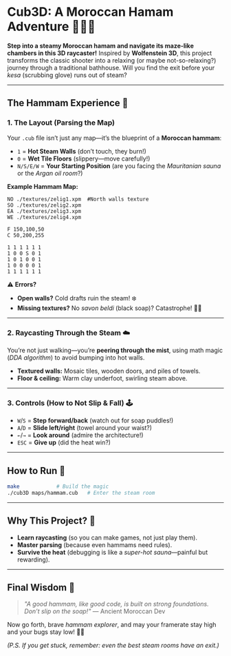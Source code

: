 # **Cub3D: A Moroccan Hamam Adventure** 🧖‍♂️✨  

**Step into a steamy Moroccan hamam and navigate its maze-like chambers in this 3D raycaster!** Inspired by **Wolfenstein 3D**, this project transforms the classic shooter into a relaxing (or maybe not-so-relaxing?) journey through a traditional bathhouse. Will you find the exit before your *kesa* (scrubbing glove) runs out of steam?  

---

## **The Hammam Experience** 🏺  

### **1. The Layout (Parsing the Map)**  
Your `.cub` file isn’t just any map—it’s the blueprint of a **Moroccan hammam**:  
- `1` = **Hot Steam Walls** (don’t touch, they burn!)  
- `0` = **Wet Tile Floors** (slippery—move carefully!)  
- `N/S/E/W` = **Your Starting Position** (are you facing the *Mauritanian sauna* or the *Argan oil room*?)  

**Example Hammam Map:**  
```plaintext
NO ./textures/zelig1.xpm  #North walls texture
SO ./textures/zelig2.xpm
EA ./textures/zelig3.xpm
WE ./textures/zelig4.xpm

F 150,100,50   
C 50,200,255 

1 1 1 1 1 1  
1 0 0 S 0 1  
1 0 1 0 0 1  
1 0 0 0 0 1  
1 1 1 1 1 1  
```  

⚠️ **Errors?**  
- **Open walls?** Cold drafts ruin the steam! ❄️  
- **Missing textures?** No *savon beldi* (black soap)? Catastrophe! 🧼💥  

---

### **2. Raycasting Through the Steam** ☁️  
You’re not just walking—you’re **peering through the mist**, using math magic (*DDA algorithm*) to avoid bumping into hot walls.  

- **Textured walls:** Mosaic tiles, wooden doors, and piles of towels.  
- **Floor & ceiling:** Warm clay underfoot, swirling steam above.  

---

### **3. Controls (How to Not Slip & Fall)** 🕹️  
- `W`/`S` = **Step forward/back** (watch out for soap puddles!)  
- `A`/`D` = **Slide left/right** (towel around your waist?)  
- `←`/`→` = **Look around** (admire the architecture!)  
- `ESC` = **Give up** (did the heat win?)  

---

## **How to Run** 🚀  
```bash
make            # Build the magic  
./cub3D maps/hammam.cub   # Enter the steam room  
```  

---

## **Why This Project?** 🤔  
- **Learn raycasting** (so you can make games, not just play them).  
- **Master parsing** (because even hammams need rules).  
- **Survive the heat** (debugging is like a *super-hot sauna*—painful but rewarding).  

---

## **Final Wisdom** 🧠  
> *"A good hammam, like good code, is built on strong foundations. Don’t slip on the soap!"* — Ancient Moroccan Dev  

Now go forth, brave *hammam explorer*, and may your framerate stay high and your bugs stay low! 🚿🔥  

*(P.S. If you get stuck, remember: even the best steam rooms have an exit.)*